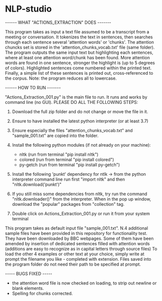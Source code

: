 # NLP-studio


------ WHAT "ACTIONS_EXTRACTION" DOES -------

This program takes as input a text file assumed to be a transcript from a meeting or conversation.
It tokenizes the text in sentences, then searches through each sentence several 'attention words' or 'chunks'.
The attention chuncks set is stored in the 'attention_chunks_vocab.txt' file (same folder).
The program outputs the same input text but highlighting each sentences, where at least one attention word/chunk has been found.
More attention words are found in one sentence, stronger the highlight is (up to 5 degrees of colors).
Highlighted sentences come numbered within the printed text.   
Finally, a simple list of these sentences is printed out, cross-referenced to the corpus. 
Note: the program reduces all to lowercase.


------ HOW TO RUN -------

"Actions_Extraction_001.py" is the main file to run.
It runs and works by command line (no GUI).
PLEASE DO ALL THE FOLLOWING STEPS:
1. Download the full zip folder and do not change or move the file in it. 
2. Ensure to have installed the latest python interpreter (or at least 3.7)
3. Ensure especially the files "attention_chunks_vocab.txt" and "sample_001.txt" are copied into the folder.
4. Install the following python modules (if not already on your machine):     
    * nltk      (run from terminal "pip install nltk") 
    * colored   (run from terminal "pip install colored")
    * py-getch  (run from terminal "pip install py-getch")
5. Install the following 'punkt' dependency for ntlk -> from the python interpreter command line run first "import nltk" and then 
"nltk.download('punkt')"  
6. If you still miss some dependencies from nltk, try run the command "nltk.downloader()" from the interpreter. When in the pop up window, download the "popular" packages from "collection" tag.

7. Double click on Actions_Extraction_001.py or run it from your system terminal

This program takes as default input file "sample_001.txt".
N.4 additional sample files have been provided in this repository for functionality test. They have been downloaded by BBC webpages. Some of them have been amended by insertion of dedicated sentences filled with attention words (additions are easy to recognize as in capital letters through source files) 
To load the other 4 examples or other text at your choice, simply write at prompt the filename you like - completed with extension. 
Files saved into the program folder do not need their path to be specified at prompt. 


----- BUGS FIXED -----

- the attention word file is now checked on loading, to strip out newline or blank elements.  
- Spelling for chunks corrected.
